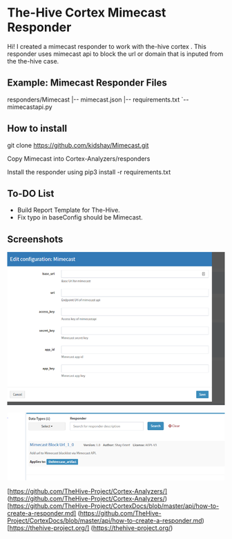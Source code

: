 # The-Hive Cortex Mimecast Responder

Hi! I created a mimecast responder to work with the-hive cortex . This responder uses mimecast api to block the url or domain that is inputed from the the-hive case.

## Example: Mimecast Responder Files

responders/Mimecast
|-- mimecast.json
|-- requirements.txt
`-- mimecastapi.py

## How to install

git clone https://github.com/kidshay/Mimecast.git

Copy Mimecast into Cortex-Analyzers/responders

Install the responder using pip3 install -r requirements.txt


## To-DO List

 - Build Report Template for The-Hive.
 - Fix typo in baseConfig should be Mimecast.

## Screenshots

![Cortex Mimecast Settings](https://github.com/kidshay/Mimecast/raw/master/Screenshots/mimecastsettings.PNG)

![Responder Menu](https://github.com/kidshay/Mimecast/raw/master/Screenshots/Capture1.PNG)


[https://github.com/TheHive-Project/Cortex-Analyzers/]
(https://github.com/TheHive-Project/Cortex-Analyzers/)
[https://github.com/TheHive-Project/CortexDocs/blob/master/api/how-to-create-a-responder.md]
(https://github.com/TheHive-Project/CortexDocs/blob/master/api/how-to-create-a-responder.md)
[https://thehive-project.org/]
(https://thehive-project.org/)
